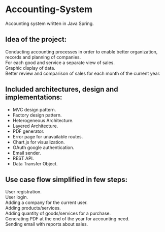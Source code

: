 # Accounting-System
 Accounting system written in Java Spring.
## Idea of the project: </br>
Conducting accounting processes in order to enable better organization, records and planning of companies. </br>
For each good and service a separate view of sales. </br>
Graphic display of data. </br>
Better review and comparison of sales for each month of the current year. </br>
## Included architectures, design and implementations: </br>
- MVC design pattern. </br>
- Factory design pattern. </br>
- Heterogeneous Architecture. </br>
- Layered Architecture. </br>
- PDF generator. </br>
- Error page for unavailable routes. </br>
- Chart.js for visualization. </br>
- OАuth google authentication. </br>
- Email sender. </br>
- REST API. </br>
- Data Transfer Object. </br>
## Use case flow simplified in few steps: </br>
User registration. </br>
User login. </br>
Adding a company for the current user. </br>
Adding products/services. </br>
Adding quantity of goods/services for a purchase. </br>
Generating PDF at the end of the year for accounting need. </br>
Sending email with reports about sales.</br>






